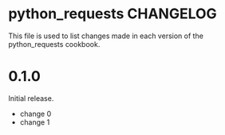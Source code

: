 # python_requests CHANGELOG

This file is used to list changes made in each version of the python_requests cookbook.

# 0.1.0

Initial release.

- change 0
- change 1

